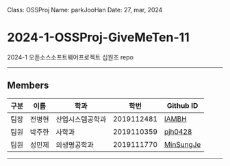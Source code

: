 Class: OSSProj
Name: parkJooHan
Date: 27, mar, 2024

# 2024-1-OSSProj-GiveMeTen-11
2024-1 오픈소스소프트웨어프로젝트 십원조 repo
<hr>

## Members

|구분|이름|학과|학번|Github ID|
|---|---|---|---|---|
|팀장|전병현|산업시스템공학과|2019112481|[IAMBH](https://github.com/IAMBH)|
|팀원|박주한|사학과|2019110359|[pjh0428](https://github.com/pjh0428)|
|팀원|성민제|의생명공학과|2019111770|[MinSungJe](https://github.com/MinSungJe)|
<hr>
